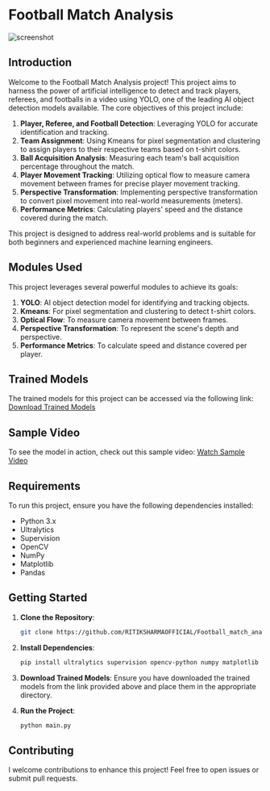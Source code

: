 # Football Match Analysis

![screenshot](https://github.com/RITIKSHARMAOFFICIAL/Football_match_analysis/assets/96929769/6663b720-e60b-4eab-8783-0cf0b93d882c)

## Introduction

Welcome to the Football Match Analysis project! This project aims to harness the power of artificial intelligence to detect and track players, referees, and footballs in a video using YOLO, one of the leading AI object detection models available. The core objectives of this project include:

1. **Player, Referee, and Football Detection**: Leveraging YOLO for accurate identification and tracking.
2. **Team Assignment**: Using Kmeans for pixel segmentation and clustering to assign players to their respective teams based on t-shirt colors.
3. **Ball Acquisition Analysis**: Measuring each team's ball acquisition percentage throughout the match.
4. **Player Movement Tracking**: Utilizing optical flow to measure camera movement between frames for precise player movement tracking.
5. **Perspective Transformation**: Implementing perspective transformation to convert pixel movement into real-world measurements (meters).
6. **Performance Metrics**: Calculating players' speed and the distance covered during the match.

This project is designed to address real-world problems and is suitable for both beginners and experienced machine learning engineers.

## Modules Used

This project leverages several powerful modules to achieve its goals:

1. **YOLO**: AI object detection model for identifying and tracking objects.
2. **Kmeans**: For pixel segmentation and clustering to detect t-shirt colors.
3. **Optical Flow**: To measure camera movement between frames.
4. **Perspective Transformation**: To represent the scene's depth and perspective.
5. **Performance Metrics**: To calculate speed and distance covered per player.

## Trained Models

The trained models for this project can be accessed via the following link:
[Download Trained Models](https://drive.google.com/file/d/1DC2kCygbBWUKheQ_9cFziCsYVSRw6axK/view?usp=sharing)

## Sample Video

To see the model in action, check out this sample video:
[Watch Sample Video](https://drive.google.com/file/d/1t6agoqggZKx6thamUuPAIdN_1zR9v9S_/view?usp=sharing)

## Requirements

To run this project, ensure you have the following dependencies installed:

- Python 3.x
- Ultralytics
- Supervision
- OpenCV
- NumPy
- Matplotlib
- Pandas

## Getting Started

1. **Clone the Repository**: 
   ```bash
   git clone https://github.com/RITIKSHARMAOFFICIAL/Football_match_analysis.git
   ```

2. **Install Dependencies**:
   ```bash
   pip install ultralytics supervision opencv-python numpy matplotlib pandas
   ```

3. **Download Trained Models**: Ensure you have downloaded the trained models from the link provided above and place them in the appropriate directory.

4. **Run the Project**:
   ```bash
   python main.py
   ```

## Contributing

I welcome contributions to enhance this project! Feel free to open issues or submit pull requests.

